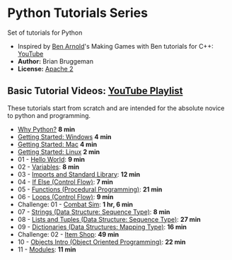 # Python Tutorials Series
Set of tutorials for Python

* Inspired by [Ben Arnold](https://github.com/Barnold1953)'s Making Games with Ben tutorials for C++: [YouTube](https://www.youtube.com/user/makinggameswithben/playlists)
* **Author:** Brian Bruggeman
* **License:**  [Apache 2](https://github.com/brianbruggeman/python_tutorials/blob/master/LICENSE)

## Basic Tutorial Videos:  [YouTube Playlist](https://www.youtube.com/playlist?list=PLeLU1pCom3Oo4w7XE3wlrdWv6v7lA0hwb)
These tutorials start from scratch and are intended for the absolute novice to python and programming.
* [Why Python?](https://youtu.be/b2abygA2p_U?list=PLeLU1pCom3Oo4w7XE3wlrdWv6v7lA0hwb) **8 min**
* [Getting Started: Windows](https://youtu.be/-d6-Yzu1rR8?list=PLeLU1pCom3Oo4w7XE3wlrdWv6v7lA0hwb) **4 min**
* [Getting Started: Mac](https://youtu.be/Hl2KEGU2Uuo?list=PLeLU1pCom3Oo4w7XE3wlrdWv6v7lA0hwb)  **4 min**
* [Getting Started: Linux](https://youtu.be/CCH0FWF2GJc?list=PLeLU1pCom3Oo4w7XE3wlrdWv6v7lA0hwb)  **2 min**
* 01 - [Hello World](https://youtu.be/MBjB9NrhLS0?list=PLeLU1pCom3Oo4w7XE3wlrdWv6v7lA0hwb):  **9 min**
* 02 - [Variables](https://youtu.be/PFy9q3euC1o?list=PLeLU1pCom3Oo4w7XE3wlrdWv6v7lA0hwb):  **8 min**
* 03 - [Imports and Standard Library](https://youtu.be/oTXbuNE2KYQ?list=PLeLU1pCom3Oo4w7XE3wlrdWv6v7lA0hwb): **12 min**
* 04 - [If Else (Control Flow)](https://youtu.be/kw8XrXF3-sQ?list=PLeLU1pCom3Oo4w7XE3wlrdWv6v7lA0hwb): **7 min**
* 05 - [Functions (Procedural Programming)](https://youtu.be/MJDlDF7567U?list=PLeLU1pCom3Oo4w7XE3wlrdWv6v7lA0hwb): **21 min**
* 06 - [Loops (Control Flow)](https://youtu.be/nM_8WTrvA9E?list=PLeLU1pCom3Oo4w7XE3wlrdWv6v7lA0hwb): **9 min**
* Challenge: 01 - [Combat Sim](https://youtu.be/n2ybTZbOHP8?list=PLeLU1pCom3Oo4w7XE3wlrdWv6v7lA0hwb): **1 hr, 6 min**
* 07 - [Strings (Data Structure: Sequence Type)](https://youtu.be/JFkt5O8ojc0?list=PLeLU1pCom3Oo4w7XE3wlrdWv6v7lA0hwb): **8 min**
* 08 - [Lists and Tuples (Data Structure: Sequence Type)](https://youtu.be/MHJQpnDoIvA?list=PLeLU1pCom3Oo4w7XE3wlrdWv6v7lA0hwb): **27 min**
* 09 - [Dictionaries (Data Structures: Mapping Type)](https://youtu.be/jENbuOp0Uh0?list=PLeLU1pCom3Oo4w7XE3wlrdWv6v7lA0hwb): **16 min**
* Challenge: 02 - [Item Shop](https://youtu.be/2RnjuW-F_xo?list=PLeLU1pCom3Oo4w7XE3wlrdWv6v7lA0hwb): **49 min**
* 10 - [Objects Intro (Object Oriented Programming)](https://youtu.be/_VbXd1NZkB4?list=PLeLU1pCom3Oo4w7XE3wlrdWv6v7lA0hwb): **22 min**
* 11 - [Modules](https://youtu.be/syN7FJ0F8yw?list=PLeLU1pCom3Oo4w7XE3wlrdWv6v7lA0hwb): **11 min**
